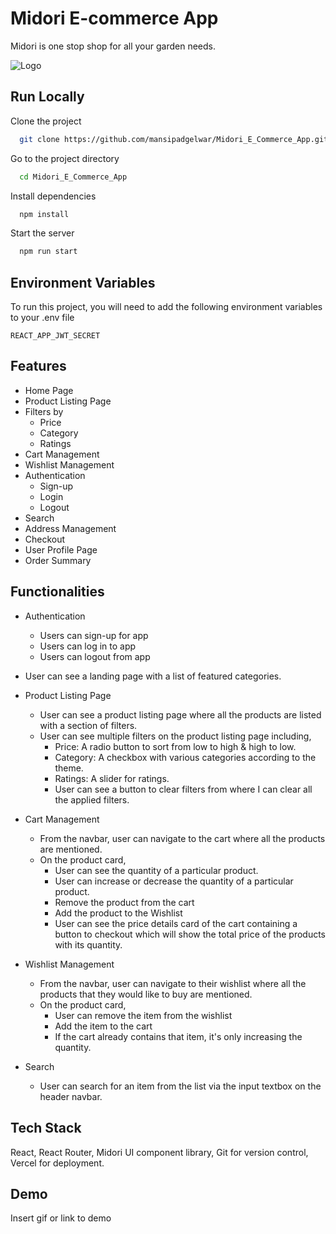 
# Midori E-commerce App

Midori is one stop shop for all your garden needs.


![Logo](https://i.postimg.cc/zfnTsZfR/Untitled-design.png)


## Run Locally

Clone the project

```bash
  git clone https://github.com/mansipadgelwar/Midori_E_Commerce_App.git
```

Go to the project directory

```bash
  cd Midori_E_Commerce_App 
```

Install dependencies

```bash
  npm install
```

Start the server

```bash
  npm run start
```


## Environment Variables

To run this project, you will need to add the following environment variables to your .env file

`REACT_APP_JWT_SECRET`


## Features

- Home Page
- Product Listing Page
- Filters by
   - Price
   - Category
   - Ratings
- Cart Management
- Wishlist Management
- Authentication
  - Sign-up
  - Login
  - Logout
- Search
- Address Management
- Checkout
- User Profile Page
- Order Summary

## Functionalities
- Authentication
  - Users can sign-up for app
  - Users can log in to app
  - Users can logout from app

- User can see a landing page with a list of featured categories.
- Product Listing Page
  - User can see a product listing page where all the products are listed with a section of filters.
  - User can see multiple filters on the product listing page including,
    - Price: A radio button to sort from low to high & high to low.
    - Category: A checkbox with various categories according to the theme.
    - Ratings: A slider for ratings.
    - User can see a button to clear filters from where I can clear all the applied filters.
 - Cart Management
   - From the navbar, user can navigate to the cart where all the products are mentioned.
   - On the product card,
     - User can see the quantity of a particular product.
     - User can increase or decrease the quantity of a particular product.
     - Remove the product from the cart
     - Add the product to the Wishlist
     - User can see the price details card of the cart containing a button to checkout which will show the total price of the products with its quantity.
- Wishlist Management
  - From the navbar, user can navigate to their wishlist where all the products that they would like to buy are mentioned.
  - On the product card,
    - User can remove the item from the wishlist
    - Add the item to the cart
    - If the cart already contains that item, it's only increasing the quantity.
- Search
  - User can search for an item from the list via the input textbox on the header navbar.
## Tech Stack

React, React Router, Midori UI component library, Git for version control, Vercel for deployment.


## Demo

Insert gif or link to demo

